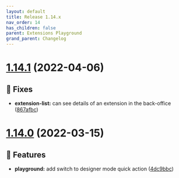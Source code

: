 ```yaml
---
layout: default
title: Release 1.14.x
nav_order: 14
has_children: false
parent: Extensions Playground
grand_parent: Changelog
---
```


# [1.14.1](https://github.com/lumapps/lumapps-extensions-playground/compare/v1.14.0...v1.14.1) (2022-04-06)

## 🐛 Fixes

- **extension-list:** can see details of an extension in the back-office ([867afbc](https://github.com/lumapps/lumapps-extensions-playground/commit/867afbc208e21f4e8e2eb101ac6c333d49860740))

# [1.14.0](https://github.com/lumapps/lumapps-extensions-playground/compare/v1.13.0...v1.14.0) (2022-03-15)

## 🚀 Features

- **playground:** add switch to designer mode quick action ([4dc9bbc](https://github.com/lumapps/lumapps-extensions-playground/commit/4dc9bbc0cd679218d3be7a2c73c0ca21fdf5dd0e))
